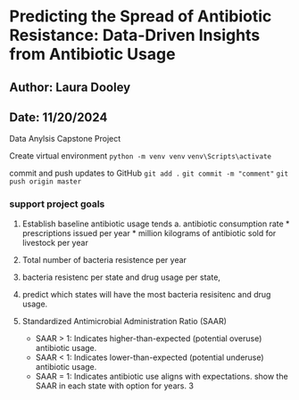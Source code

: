 # Predicting the Spread of Antibiotic Resistance: Data-Driven Insights from Antibiotic Usage 

## Author: Laura Dooley
## Date: 11/20/2024

Data Anylsis Capstone Project 

Create virtual environment
`python -m venv venv`
`venv\Scripts\activate`

commit and push updates to GitHub
`git add .`
`git commit -m "comment"`
`git push origin master`

### support project goals
1. Establish baseline antibiotic usage tends
    a. antibiotic consumption rate
        * prescriptions issued per year
        * million kilograms of antibiotic sold for livestock per year 

2. Total number of bacteria resistence per year

3. bacteria resistenc per state and drug usage per state,

4. predict which states will have the most bacteria resisitenc and drug usage. 

5. Standardized Antimicrobial Administration Ratio (SAAR)
    * SAAR > 1: Indicates higher-than-expected (potential overuse) antibiotic usage.
    * SAAR < 1: Indicates lower-than-expected (potential underuse) antibiotic usage.
    * SAAR = 1: Indicates antibiotic use aligns with expectations.
    show the SAAR in each state with option for years.
3 


